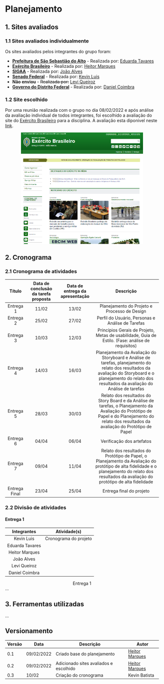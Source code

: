 # Planejamento

## 1. Sites avaliados
### 1.1 Sites avaliados individualmente
Os sites avaliados pelos integrantes do grupo foram:<br>

- [**Prefeitura de São Sebastião do Alto**](http://ssalto.rj.gov.br/) - Realizada por: [Eduarda Tavares](https://github.com/erteduarda)<br>
- [**Exército Brasileiro**](https://www.eb.mil.br/) - Realizada por: [Heitor Marques](https://github.com/heitormsb)<br>
- [**SIGAA**](http://sig.unb.br/) -  Realizada por: [João Alves](https://github.com/Joaoaalves)<br>
- [**Senado Federal**](https://www12.senado.leg.br/hpsenado) -  Realizada por: [Kevin Luis](https://github.com/k3vin-batista)<br>
- **Não enviou** -  <s>Realizada por:</s> [Levi Queiroz](https://github.com/LeviQ27)<br>
- [**Governo do Distrito Federal**](http://www.df.gov.br/) -  Realizada por: [Daniel Coimbra](https://github.com/DanielCoimbra)<br>


### 1.2 Site escolhido
Por uma reunião realizada com o grupo no dia 08/02/2022 e após análise da avaliação individual de todos integrantes, foi escolhido a avaliação do site do [Exército Brasileiro](https://www.eb.mil.br/) para a disciplina. A avaliação esta diponivel neste [link](https://docs.google.com/document/d/1emHM_Uok_XaT4gulwMliECSgZbMmppMcVZiRdROFzJY/edit?usp=sharing).  
<center><img src="../img/eb_site.png" width="400px"></center>

## 2. Cronograma
### 2.1 Cronograma de atividades
|Título|Data de conclusão da tarefa proposta|Data de entrega da apresentação|Descrição|
|:----------:|:-----------------------------:|:-----------------:|:--------------:|
|Entrega 1|11/02|13/02|Planejamento do Projeto e Processo de Design|
|Entrega 2|25/02|27/02|Perfil do Usuário, Personas e Análise de Tarefas|
|Entrega 3|10/03|12/03|Princípios Gerais de Projeto, Metas de usabilidade, Guia de Estilo. (Fase: análise de requisitos)|
|Entrega 4|14/03|16/03|Planejamento da Avaliação do Storyboard e Análise de tarefas, planejamento do relato dos resultados da avaliação do Storyboard e o planejamento do relato dos resultados da avaliação do Análise de tarefas|
|Entrega 5|28/03|30/03|Relato dos resultados do Story Board e da Análise de tarefas, o Planejamento da Avaliação do Protótipo de Papel e do Planejamento do relato dos resultados da avaliação do Protótipo de Papel|
|Entrega 6|04/04|06/04|Verificação dos artefatos|
|Entrega 7|09/04|11/04|Relato dos resultados do Protótipo de Papel, o Planejamento da Avaliação do protótipo de alta fidelidade e o planejamento do relato dos resultados da avaliação do protótipo de alta fidelidade|
|Entrega Final|23/04|25/04|Entrega final do projeto|
### 2.2 Divisão de atividades 
#### Entrega 1
|    Integrantes    |      Atividade(s)      |
| :--------: | ------------- |
| Kevin Luis | Cronograma do projeto |
| Eduarda Tavares |  |
| Heitor Marques |  |
| João Alves |  |
| Levi Queiroz |  |
| Daniel Coimbra |  |

<center>Entrega 1</center>
...

## 3. Ferramentas utilizadas
...

## Versionamento

|Versão|Data|Descrição|Autor|
|------|----|---------|-----|
|0.1|09/02/2022|Criado base do planejamento|[Heitor Marques](github.com/heitormsb)|
|0.2|09/02/2022|Adicionado sites avaliados e escolhido|[Heitor Marques](github.com/heitormsb)|
|0.3|10/02| Criação do cronograma | Kevin Batista |